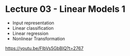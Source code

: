 # Lecture 03 - Linear Models 1

- Input representation
- Linear classification
- Linear regression
- Nonlinear Transformation

https://youtu.be/FIbVs5GbBlQ?t=2767



